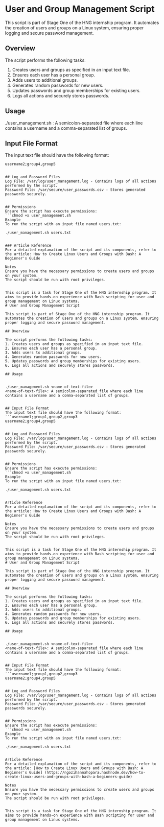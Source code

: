 
# User and Group Management Script

This script is part of Stage One of the HNG internship program. It automates the creation of users and groups on a Linux system, ensuring proper logging and secure password management.

## Overview

The script performs the following tasks:
1. Creates users and groups as specified in an input text file.
2. Ensures each user has a personal group.
3. Adds users to additional groups.
4. Generates random passwords for new users.
5. Updates passwords and group memberships for existing users.
6. Logs all actions and securely stores passwords.

## Usage


./user_management.sh <name-of-text-file>
<name-of-text-file>: A semicolon-separated file where each line contains a username and a comma-separated list of groups.


## Input File Format
The input text file should have the following format:
```username1;group1,group2,group3
username2;group4,group5


## Log and Password Files
Log File: /var/log/user_management.log - Contains logs of all actions performed by the script.
Password File: /var/secure/user_passwords.csv - Stores generated passwords securely.


## Permissions
Ensure the script has execute permissions:
```chmod +x user_management.sh
Example
To run the script with an input file named users.txt:

./user_management.sh users.txt


### Article Reference
For a detailed explanation of the script and its components, refer to the article: How to Create Linux Users and Groups with Bash: A Beginner's Guide

Notes
Ensure you have the necessary permissions to create users and groups on your system.
The script should be run with root privileges.


This script is a task for Stage One of the HNG internship program. It aims to provide hands-on experience with Bash scripting for user and group management on Linux systems.
# User and Group Management Script

This script is part of Stage One of the HNG internship program. It automates the creation of users and groups on a Linux system, ensuring proper logging and secure password management.

## Overview

The script performs the following tasks:
1. Creates users and groups as specified in an input text file.
2. Ensures each user has a personal group.
3. Adds users to additional groups.
4. Generates random passwords for new users.
5. Updates passwords and group memberships for existing users.
6. Logs all actions and securely stores passwords.

## Usage


./user_management.sh <name-of-text-file>
<name-of-text-file>: A semicolon-separated file where each line contains a username and a comma-separated list of groups.


## Input File Format
The input text file should have the following format:
```username1;group1,group2,group3
username2;group4,group5


## Log and Password Files
Log File: /var/log/user_management.log - Contains logs of all actions performed by the script.
Password File: /var/secure/user_passwords.csv - Stores generated passwords securely.


## Permissions
Ensure the script has execute permissions:
```chmod +x user_management.sh
Example
To run the script with an input file named users.txt:

./user_management.sh users.txt


Article Reference
For a detailed explanation of the script and its components, refer to the article: How to Create Linux Users and Groups with Bash: A Beginner's Guide

Notes
Ensure you have the necessary permissions to create users and groups on your system.
The script should be run with root privileges.


This script is a task for Stage One of the HNG internship program. It aims to provide hands-on experience with Bash scripting for user and group management on Linux systems.
# User and Group Management Script

This script is part of Stage One of the HNG internship program. It automates the creation of users and groups on a Linux system, ensuring proper logging and secure password management.

## Overview

The script performs the following tasks:
1. Creates users and groups as specified in an input text file.
2. Ensures each user has a personal group.
3. Adds users to additional groups.
4. Generates random passwords for new users.
5. Updates passwords and group memberships for existing users.
6. Logs all actions and securely stores passwords.

## Usage


./user_management.sh <name-of-text-file>
<name-of-text-file>: A semicolon-separated file where each line contains a username and a comma-separated list of groups.


## Input File Format
The input text file should have the following format:
```username1;group1,group2,group3
username2;group4,group5


## Log and Password Files
Log File: /var/log/user_management.log - Contains logs of all actions performed by the script.
Password File: /var/secure/user_passwords.csv - Stores generated passwords securely.


## Permissions
Ensure the script has execute permissions:
```chmod +x user_management.sh
Example
To run the script with an input file named users.txt:

./user_management.sh users.txt


Article Reference
For a detailed explanation of the script and its components, refer to the article: [How to Create Linux Users and Groups with Bash: A Beginner's Guide] (https://ngozihannahopara.hashnode.dev/how-to-create-linux-users-and-groups-with-bash-a-beginners-guide)

Notes
Ensure you have the necessary permissions to create users and groups on your system.
The script should be run with root privileges.


This script is a task for Stage One of the HNG internship program. It aims to provide hands-on experience with Bash scripting for user and group management on Linux systems.
